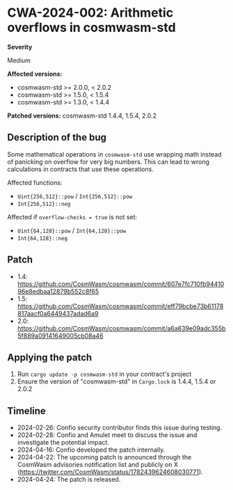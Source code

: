 # CWA-2024-002: Arithmetic overflows in cosmwasm-std

**Severity**

Medium

**Affected versions:**

- cosmwasm-std >= 2.0.0, < 2.0.2
- cosmwasm-std >= 1.5.0, < 1.5.4
- cosmwasm-std >= 1.3.0, < 1.4.4

**Patched versions:** cosmwasm-std 1.4.4, 1.5.4, 2.0.2

## Description of the bug

Some mathematical operations in `cosmwasm-std` use wrapping math instead of
panicking on overflow for very big numbers. This can lead to wrong calculations in contracts
that use these operations.

Affected functions:

- `Uint{256,512}::pow` / `Int{256,512}::pow`
- `Int{256,512}::neg`

Affected if `overflow-checks = true` is not set:

- `Uint{64,128}::pow` / `Int{64,128}::pow`
- `Int{64,128}::neg`

## Patch

- 1.4: https://github.com/CosmWasm/cosmwasm/commit/607e7fc710fb9441096e8edbaa12879b552c8f65
- 1.5: https://github.com/CosmWasm/cosmwasm/commit/eff79bcbe73b61178817aacf0a6449437adad6a9
- 2.0: https://github.com/CosmWasm/cosmwasm/commit/a6a639e09adc355b5f889a09141649005cb08a46

## Applying the patch

1. Run `cargo update -p cosmwasm-std` in your contract's project
2. Ensure the version of "cosmwasm-std" in `Cargo.lock` is 1.4.4, 1.5.4 or 2.0.2

## Timeline

- 2024-02-26: Confio security contributor finds this issue during testing.
- 2024-02-28: Confio and Amulet meet to discuss the issue and investigate the potential impact.
- 2024-04-16: Confio developed the patch internally.
- 2024-04-22: The upcoming patch is announced through the CosmWasm advisories notification list and publicly on X (https://twitter.com/CosmWasm/status/1782439624608030771).
- 2024-04-24: The patch is released.
